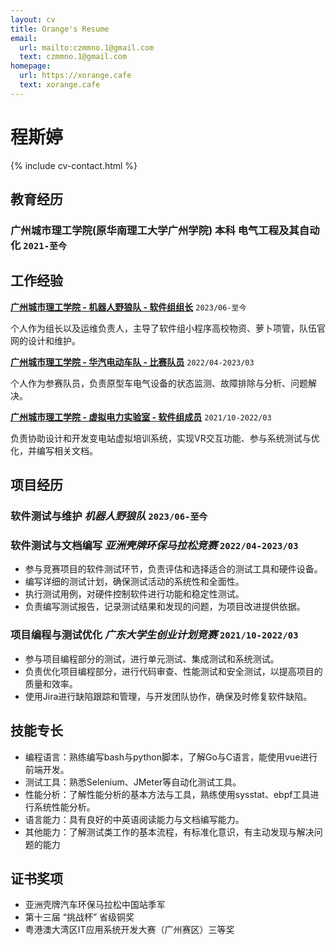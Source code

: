```yaml
---
layout: cv
title: Orange's Resume
email:
  url: mailto:czmmno.1@gmail.com
  text: czmmno.1@gmail.com
homepage:
  url: https://xorange.cafe
  text: xorange.cafe
---
```


# 程斯婷

{% include cv-contact.html %}

## 教育经历

### 广州城市理工学院(原华南理工大学广州学院) 本科 电气工程及其自动化 `2021-至今`

## 工作经验

[**广州城市理工学院 - 机器人野狼队 - 软件组组长**](https://gcubot.cn) `2023/06-至今`

个人作为组长以及运维负责人，主导了软件组小程序高校物资、萝卜项管，队伍官网的设计和维护。

[**广州城市理工学院 - 华汽电动车队 - 比赛队员**](https://cst.gcu.edu.cn/5033/list.htm) `2022/04-2023/03`

个人作为参赛队员，负责原型车电气设备的状态监测、故障排除与分析、问题解决。

[**广州城市理工学院 - 虚拟电力实验室 - 软件组成员**](https://wy.gcu.edu.cn/2023/0523/c768a150266/page.htm) `2021/10-2022/03`

负责协助设计和开发变电站虚拟培训系统，实现VR交互功能、参与系统测试与优化，并编写相关文档。


## 项目经历

### **软件测试与维护** *机器人野狼队* `2023/06-至今`


### **软件测试与文档编写** *亚洲壳牌环保马拉松竞赛* `2022/04-2023/03`

- 参与竞赛项目的软件测试环节，负责评估和选择适合的测试工具和硬件设备。
- 编写详细的测试计划，确保测试活动的系统性和全面性。
- 执行测试用例，对硬件控制软件进行功能和稳定性测试。
- 负责编写测试报告，记录测试结果和发现的问题，为项目改进提供依据。

### **项目编程与测试优化** *广东大学生创业计划竞赛* `2021/10-2022/03`

- 参与项目编程部分的测试，进行单元测试、集成测试和系统测试。
- 负责优化项目编程部分，进行代码审查、性能测试和安全测试，以提高项目的质量和效率。
- 使用Jira进行缺陷跟踪和管理，与开发团队协作，确保及时修复软件缺陷。


## 技能专长

- 编程语言：熟练编写bash与python脚本，了解Go与C语言，能使用vue进行前端开发。
- 测试工具：熟悉Selenium、JMeter等自动化测试工具。
- 性能分析：了解性能分析的基本方法与工具，熟练使用sysstat、ebpf工具进行系统性能分析。
- 语言能力：具有良好的中英语阅读能力与文档编写能力。
- 其他能力：了解测试类工作的基本流程，有标准化意识，有主动发现与解决问题的能力

## 证书奖项
- 亚洲壳牌汽车环保马拉松中国站季军
- 第十三届 “挑战杯” 省级铜奖
- 粤港澳大湾区IT应用系统开发大赛（广州赛区）三等奖
